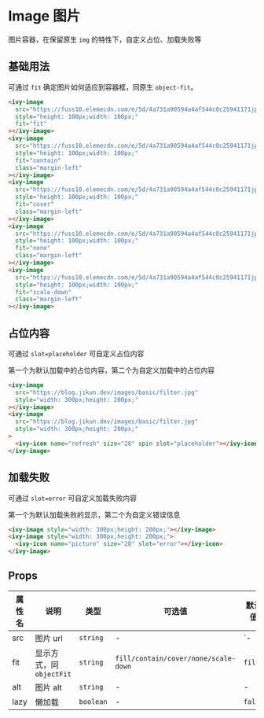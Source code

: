 # Image 图片

图片容器，在保留原生 `img` 的特性下，自定义占位、加载失败等

## 基础用法

可通过 `fit` 确定图片如何适应到容器框，同原生 `object-fit`。

<ivy-image src="https://fuss10.elemecdn.com/e/5d/4a731a90594a4af544c0c25941171jpeg.jpeg" style="height: 100px;width: 100px;" fit="fit"></ivy-image>
<ivy-image src="https://fuss10.elemecdn.com/e/5d/4a731a90594a4af544c0c25941171jpeg.jpeg" style="height: 100px;width: 100px;" fit="contain" class="margin-left"></ivy-image>
<ivy-image src="https://fuss10.elemecdn.com/e/5d/4a731a90594a4af544c0c25941171jpeg.jpeg" style="height: 100px;width: 100px;" fit="cover" class="margin-left"></ivy-image>
<ivy-image src="https://fuss10.elemecdn.com/e/5d/4a731a90594a4af544c0c25941171jpeg.jpeg" style="height: 100px;width: 100px;" fit="none" class="margin-left"></ivy-image>
<ivy-image src="https://fuss10.elemecdn.com/e/5d/4a731a90594a4af544c0c25941171jpeg.jpeg" style="height: 100px;width: 100px;" fit="scale-down" class="margin-left"></ivy-image>

```html
<ivy-image
  src="https://fuss10.elemecdn.com/e/5d/4a731a90594a4af544c0c25941171jpeg.jpeg"
  style="height: 100px;width: 100px;"
  fit="fit"
></ivy-image>
<ivy-image
  src="https://fuss10.elemecdn.com/e/5d/4a731a90594a4af544c0c25941171jpeg.jpeg"
  style="height: 100px;width: 100px;"
  fit="contain"
  class="margin-left"
></ivy-image>
<ivy-image
  src="https://fuss10.elemecdn.com/e/5d/4a731a90594a4af544c0c25941171jpeg.jpeg"
  style="height: 100px;width: 100px;"
  fit="cover"
  class="margin-left"
></ivy-image>
<ivy-image
  src="https://fuss10.elemecdn.com/e/5d/4a731a90594a4af544c0c25941171jpeg.jpeg"
  style="height: 100px;width: 100px;"
  fit="none"
  class="margin-left"
></ivy-image>
<ivy-image
  src="https://fuss10.elemecdn.com/e/5d/4a731a90594a4af544c0c25941171jpeg.jpeg"
  style="height: 100px;width: 100px;"
  fit="scale-down"
  class="margin-left"
></ivy-image>
```

## 占位内容

可通过 `slot=placeholder` 可自定义占位内容

第一个为默认加载中的占位内容，第二个为自定义加载中的占位内容

<ivy-image lazy src="https://blog.jikun.dev/images/basic/filter.jpg" style="width: 300px;height: 200px;"></ivy-image>
<ivy-image src="https://blog.jikun.dev/images/basic/filter.jpg" style="width: 300px;height: 200px;">
<ivy-icon name="refresh" size="28" spin slot="placeholder"></ivy-icon>
</ivy-image>

```html
<ivy-image
  src="https://blog.jikun.dev/images/basic/filter.jpg"
  style="width: 300px;height: 200px;"
></ivy-image>
<ivy-image
  src="https://blog.jikun.dev/images/basic/filter.jpg"
  style="width: 300px;height: 200px;"
>
  <ivy-icon name="refresh" size="28" spin slot="placeholder"></ivy-icon>
</ivy-image>
```

## 加载失败

可通过 `slot=error` 可自定义加载失败内容

第一个为默认加载失败的显示，第二个为自定义错误信息

<ivy-image style="width: 300px;height: 200px;"></ivy-image>
<ivy-image style="width: 300px;height: 200px;">
<ivy-icon name="picture" size="28" slot="error"></ivy-icon>
</ivy-image>

```html
<ivy-image style="width: 300px;height: 200px;"></ivy-image>
<ivy-image style="width: 300px;height: 200px;">
  <ivy-icon name="picture" size="28" slot="error"></ivy-icon>
</ivy-image>
```

## Props

| 属性名 | 说明                     | 类型      | 可选值                               | 默认值  |
| ------ | ------------------------ | --------- | ------------------------------------ | ------- |
| src    | 图片 url                 | `string`  | -                                    | `-      |
| fit    | 显示方式，同 `objectFit` | `string`  | `fill/contain/cover/none/scale-down` | `fill`  |
| alt    | 图片 alt                 | `string`  | -                                    | -       |
| lazy   | 懒加载                   | `boolean` | -                                    | `false` |

<style scoped>
ivy-image+ivy-image{
    margin-left: 24px;
}
</style>
